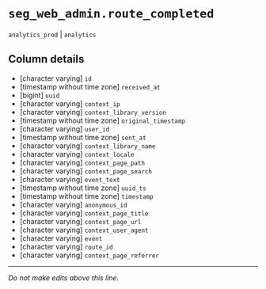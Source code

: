 # `seg_web_admin.route_completed`
`analytics_prod` | `analytics`

## Column details
* [character varying] `id`
* [timestamp without time zone] `received_at`
* [bigint]    `uuid`
* [character varying] `context_ip`
* [character varying] `context_library_version`
* [timestamp without time zone] `original_timestamp`
* [character varying] `user_id`
* [timestamp without time zone] `sent_at`
* [character varying] `context_library_name`
* [character varying] `context_locale`
* [character varying] `context_page_path`
* [character varying] `context_page_search`
* [character varying] `event_text`
* [timestamp without time zone] `uuid_ts`
* [timestamp without time zone] `timestamp`
* [character varying] `anonymous_id`
* [character varying] `context_page_title`
* [character varying] `context_page_url`
* [character varying] `context_user_agent`
* [character varying] `event`
* [character varying] `route_id`
* [character varying] `context_page_referrer`

-------------------------------------------------------------------------------
*Do not make edits above this line.*
